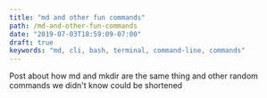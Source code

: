 ```yaml
---
title: "md and other fun commands"
path: /md-and-other-fun-commands
date: "2019-07-03T18:59:09-07:00"
draft: true
keywords: "md, cli, bash, terminal, command-line, commands"
---
```


Post about how md and mkdir are the same thing and other random commands we didn't know could be shortened